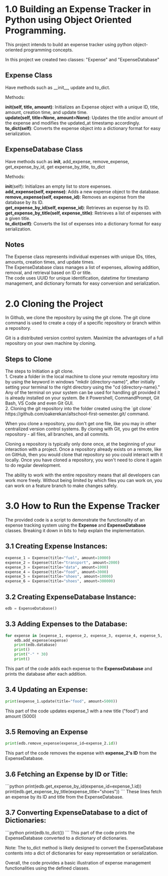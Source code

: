 <h1>1.0 Building an Expense Tracker in Python using Object Oriented Programming.</h1>

This project intends to build an expense tracker using python object-oriented programming concepts. 

In this project we created two classes: "Expense" and "ExpenseDatabase"

<h2>Expense Class</h2>
Have methods such as __init__, update and to_dict.

Methods:

**__init__(self, title, amount)**: Initializes an Expense object with a unique ID, title, amount, creation time, and update time.<br>
**update(self, title=None, amount=None)**: Updates the title and/or amount of the expense and modifies the updated_at timestamp accordingly.<br>
**to_dict(self)**: Converts the expense object into a dictionary format for easy serialization.<br>

<h2>ExpenseDatabase Class</h2>

Have methods such as __init__, add_expense, remove_expense, get_expense_by_id, get expense_by_title, to_dict

Methods:

__init__(self): Initializes an empty list to store expenses.<br>
**add_expense(self, expense)**: Adds a new expense object to the database.<br>
**remove_expense(self, expense_id)**: Removes an expense from the database by its ID.<br>
**get_expense_by_id(self, expense_id)**: Retrieves an expense by its ID.<br>
**get_expense_by_title(self, expense_title)**: Retrieves a list of expenses with a given title.<br>
**to_dict(self)**: Converts the list of expenses into a dictionary format for easy serialization.<br>


<h2>Notes</h2>
The Expense class represents individual expenses with unique IDs, titles, amounts, creation times, and update times.<br>
The ExpenseDatabase class manages a list of expenses, allowing addition, removal, and retrieval based on ID or title.<br>
The code uses UUID for unique identification, datetime for timestamp management, and dictionary formats for easy conversion and serialization.


<h1>2.0 Cloning the Project</h1>

In Github, we clone the repository by using the git clone. The git clone command is used to create a copy of a specific repository or branch within a repository.

Git is a distributed version control system. Maximize the advantages of a full repository on your own machine by cloning.

<h2>Steps to Clone</h2>
The steps to Initiation a git clone.<br>
1. Create a folder in the local machine to clone your remote repository into by using the keyword in windows "mkdir {directory-name}", after initially setting your terminal to the right directory using the "cd {directory-name}." <br>
Any of the terminal on your system can be used for handling git provided it is already installed on your system. Be it Powershell, CommandPrompt, Git Bash, VS Code and even Git GUI.<br>
2. Cloning the git repository into the folder created using the `git clone` https://github.com/oakerekan/altschool-first-semester.git/ command. <br>

When you clone a repository, you don't get one file, like you may in other centralized version control systems. By cloning with Git, you get the entire repository - all files, all branches, and all commits.

<p>Cloning a repository is typically only done once, at the beginning of your interaction with a project. Once a repository already exists on a remote, like on GitHub, then you would clone that repository so you could interact with it locally. Once you have cloned a repository, you won't need to clone it again to do regular development.</p>

<p>The ability to work with the entire repository means that all developers can work more freely. Without being limited by which files you can work on, you can work on a feature branch to make changes safely.</p>


<h1> 3.0 How to Run the Expense Tracker</h1>

The provided code is a script to demonstrate the functionality of an expense tracking system using the **Expense** and **ExpenseDatabase** classes. Breaking it down in bits to help explain the implementation. <br>

<h2> 3.1 Creating Expense Instances:</h2>

```python
expense_1 = Expense(title="fuel", amount=10000)
expense_2 = Expense(title="transport", amount=2000)
expense_3 = Expense(title="data", amount=1000)
expense_4 = Expense(title="food", amount=3000)
expense_5 = Expense(title="shoes", amount=10000)
expense_6 = Expense(title="shoes", amount=300000)
```

<h2>3.2 Creating ExpenseDatabase Instance:</h2>

```python
edb = ExpenseDatabase()
```

<h2>3.3 Adding Expenses to the Database:</h2>

```python
for expense in [expense_1, expense_2, expense_3, expense_4, expense_5, expense_6]:
    edb.add_expense(expense)
    print(edb.database)
    print()
    print("-" * 30)
    print()
```
This part of the code adds each expense to the **ExpenseDatabase** and prints the database after each addition.


<h2>3.4 Updating an Expense:</h2>

```python
print(expense_1.update(title="food", amount=5000))
```
This part of the code updates expense_1 with a new title ("food") and amount (5000)

<h2>3.5 Removing an Expense</h2>

```python
print(edb.remove_expense(expense_id=expense_2.id))
```
This part of the code removes the expense with **expense_2's ID** from the ExpenseDatabase.

<h2>3.6 Fetching an Expense by ID or Title:</h2>
```python
print(edb.get_expense_by_id(expense_id=expense_1.id))
print(edb.get_expense_by_title(expense_title="shoes"))
```
These lines fetch an expense by its ID and title from the ExpenseDatabase.

<h2>3.7 Converting ExpenseDatabase to a dict of Dictionaries:</h2> 
```python
print(edb.to_dict())
```
This part of the code prints the ExpenseDatabase converted to a dictionary of dictionaries.

Note: The to_dict method is likely designed to convert the ExpenseDatabase contents into a dict of dictionaries for easy representation or serialization.

Overall, the code provides a basic illustration of expense management functionalities using the defined classes.

